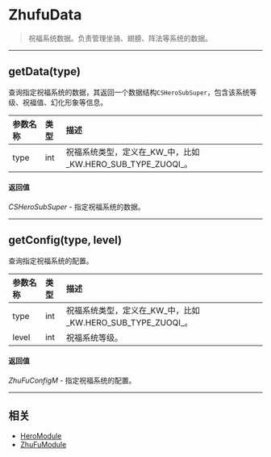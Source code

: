 # ZhufuData

> 祝福系统数据。负责管理坐骑、翅膀、阵法等系统的数据。

---

## getData(type)
查询指定祝福系统的数据，其返回一个数据结构`CSHeroSubSuper`，包含该系统等级、祝福值、幻化形象等信息。

|参数名称|类型|描述|
|:---|:---|:---|
|type|int|祝福系统类型，定义在_KW_中，比如_KW.HERO_SUB_TYPE_ZUOQI_。|

#### 返回值
_CSHeroSubSuper_ - 指定祝福系统的数据。

---

## getConfig(type, level)
查询指定祝福系统的配置。

|参数名称|类型|描述|
|:---|:---|:---|
|type|int|祝福系统类型，定义在_KW_中，比如_KW.HERO_SUB_TYPE_ZUOQI_。|
|level|int|祝福系统等级。|

#### 返回值
_ZhuFuConfigM_ - 指定祝福系统的配置。

---

## 相关
* [HeroModule](//classes/HeroModule.html 'HeroModule')
* [ZhuFuModule](//classes/ZhuFuModule.html 'ZhuFuModule')